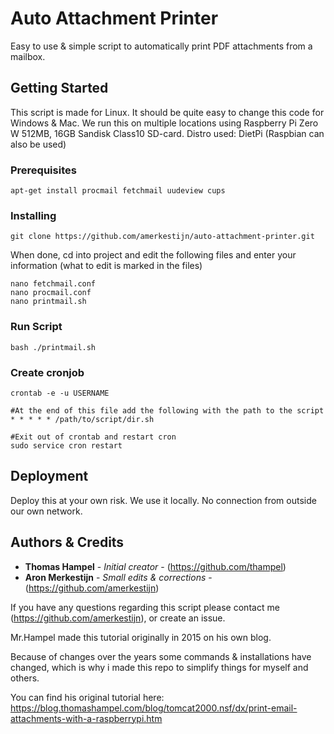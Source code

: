 # Auto Attachment Printer

Easy to use & simple script to automatically print PDF attachments from a mailbox.

## Getting Started

This script is made for Linux. It should be quite easy to change this code for Windows & Mac.
We run this on multiple locations using Raspberry Pi Zero W 512MB, 16GB Sandisk Class10 SD-card.
Distro used: DietPi (Raspbian can also be used)

### Prerequisites

```
apt-get install procmail fetchmail uudeview cups
```

### Installing

```
git clone https://github.com/amerkestijn/auto-attachment-printer.git
```
When done, cd into project and edit the following files and enter your information (what to edit is marked in the files)
```
nano fetchmail.conf
nano procmail.conf
nano printmail.sh
```

### Run Script

```
bash ./printmail.sh
```

### Create cronjob

```
crontab -e -u USERNAME
```

```
#At the end of this file add the following with the path to the script
* * * * * /path/to/script/dir.sh
```
```
#Exit out of crontab and restart cron
sudo service cron restart
```

## Deployment

Deploy this at your own risk.
We use it locally. No connection from outside our own network.

## Authors & Credits

* **Thomas Hampel** - *Initial creator* - (https://github.com/thampel)
* **Aron Merkestijn** - *Small edits & corrections* - (https://github.com/amerkestijn)

If you have any questions regarding this script please contact me (https://github.com/amerkestijn), or create an issue.

Mr.Hampel made this tutorial originally in 2015 on his own blog. 

Because of changes over the years some commands & installations have changed, which is why i made this repo to simplify things for myself and others.

You can find his original tutorial here: https://blog.thomashampel.com/blog/tomcat2000.nsf/dx/print-email-attachments-with-a-raspberrypi.htm
